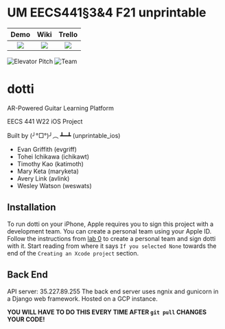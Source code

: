 # UM EECS441§3&4 F21 unprintable

| Demo  |  Wiki |  Trello  |
|:-----:|:-----:|:--------:|
|[<img src="https://eecs441.eecs.umich.edu/img/admin/video.png">][demo_page]|[<img src="https://eecs441.eecs.umich.edu/img/admin/wiki.png">][wiki_page]|[<img src="https://eecs441.eecs.umich.edu/img/admin/trello.png">][process_page]|

![Elevator Pitch](https://user-images.githubusercontent.com/58456051/133131373-e909da64-93cb-449f-b9f0-3a58dcb1b9db.png) <!-- MUST be placed in user-images.githubusercontent.com -->
![Team](/assets/team.png)

[demo_page]: https://youtu.be/sample
[wiki_page]: https://github.com/katimoth/unprintable/wiki
[process_page]: https://trello.com/b/d3GNu9WP/unprintable
# dotti
AR-Powered Guitar Learning Platform

EECS 441 W22 iOS Project

Built by (╯°□°)╯︵ ┻━┻ (unprintable_ios)
- Evan Griffith (evgriff)
- Tohei Ichikawa (ichikawt)
- Timothy Kao (katimoth)
- Mary Keta (maryketa)
- Avery Link (avlink)
- Wesley Watson (weswats)

## Installation
To run dotti on your iPhone, Apple requires you to sign this project with a development team. You can create a personal team using your Apple ID. Follow the instructions from [lab 0](https://eecs441.eecs.umich.edu/asns/lab0-swiftChatter#creating-an-xcode-project) to create a personal team and sign dotti with it. Start reading from where it says `If you selected None` towards the end of the `Creating an Xcode project` section.

## Back End
API server: 35.227.89.255
The back end server uses ngnix and gunicorn in a Django web framework. Hosted on a GCP instance.

**YOU WILL HAVE TO DO THIS EVERY TIME AFTER `git pull` CHANGES YOUR CODE!**
